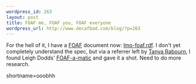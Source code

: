 ```yaml
--- 
wordpress_id: 263
layout: post
title: FOAF me, FOAF you, FOAF everyone
wordpress_url: http://www.decafbad.com/blog/?p=263
---
```

For the hell of it, I have a <a href="http://www.decafbad.com/twiki/bin/view/Main/FOAF">FOAF</a> document now: <a href="http://www.decafbad.com/gems/lmo-foaf.rdf">lmo-foaf.rdf</a>.  I don't yet completely understand the spec, but via a referrer left by <a href="http://www.pixelcharmer.com/fieldnotes/">Tanya Rabourn</a>, I found Leigh Dodds'  <a href="http://www.ldodds.com/foaf/foaf-a-matic.html">FOAF-a-matic</a> and gave it a shot.  Need to do more research.
<!--more-->
shortname=ooobhh

